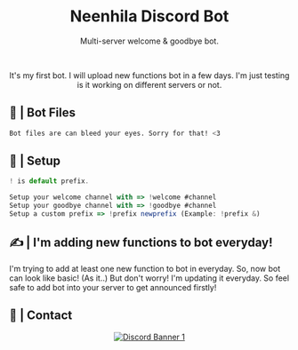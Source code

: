 <div align="center">
  <h1>Neenhila Discord Bot</h1>
  <p> Multi-server welcome &amp; goodbye bot.</p>
  </br>
  <p> It's my first bot. I will upload new functions bot in a few days. I'm just testing is it working on different servers or not. </p>
</div>

## 📂 | Bot Files
```sh
Bot files are can bleed your eyes. Sorry for that! <3
```

## 📜 | Setup
```js
! is default prefix.

Setup your welcome channel with => !welcome #channel
Setup your goodbye channel with => !goodbye #channel
Setup a custom prefix => !prefix newprefix (Example: !prefix &) 
```

## ✍ | I'm adding new functions to bot everyday!
I'm trying to add at least one new function to bot in everyday. So, now bot can look like basic! (As it..) But don't worry! I'm updating it everyday. So feel safe to add bot into your server to get announced firstly!

## 👥 | Contact
<div align="center">
                <marquee behavivor = "asasaasas" ></marquee>
<a href="https://discord.gg/ZvAygZGwPJ"><img src="https://discordapp.com/api/guilds/868618227310280744/widget.png?style=banner1" alt="Discord Banner 1"/></a>
</div>

